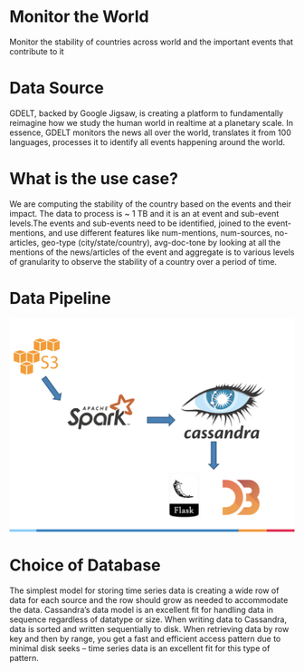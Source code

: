 # Monitor the World
Monitor the stability of countries across world and the important events that contribute to it

# Data Source
GDELT, backed by Google Jigsaw, is creating a platform to fundamentally reimagine how we study the human world in realtime at a planetary scale. In essence, GDELT monitors the news all over the world, translates it from 100 languages, processes it to identify all events happening around the world.

# What is the use case?
We are computing the stability of the country based on the events and their impact. 
The data to process is ~ 1 TB and it is an at event and sub-event levels.The events and sub-events need to be identified, joined to the event-mentions, and use different features like num-mentions, num-sources, no-articles, geo-type (city/state/country), avg-doc-tone by looking at all the mentions of the news/articles of the event and aggregate is to various levels of granularity to observe the stability of a country over a period of time.

# Data Pipeline
![GitHub Logo](/images/pipeline.png)

# Choice of Database
The simplest model for storing time series data is creating a wide row of data for each source and the row should grow as needed to accommodate the data. Cassandra’s data model is an excellent fit for handling data in sequence regardless of datatype or size. When writing data to Cassandra, data is sorted and written sequentially to disk. When retrieving data by row key and then by range, you get a fast and efficient access pattern due to minimal disk seeks – time series data is an excellent fit for this type of pattern. 





